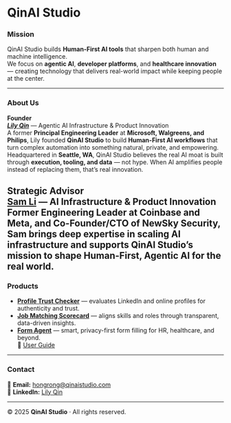 # QinAI Studio

### **Mission**
QinAI Studio builds **Human-First AI tools** that sharpen both human and machine intelligence.  
We focus on **agentic AI**, **developer platforms**, and **healthcare innovation** — creating technology that delivers real-world impact while keeping people at the center.

---

### **About Us**

**Founder**  
[***Lily Qin***](https://www.linkedin.com/in/lily-qin-2312382/) — Agentic AI Infrastructure & Product Innovation  
A former **Principal Engineering Leader** at **Microsoft, Walgreens, and Philips**, Lily founded **QinAI Studio** to build **Human-First AI workflows** that turn complex automation into something natural, private, and empowering.  
Headquartered in **Seattle, WA**, QinAI Studio believes the real AI moat is built through **execution, tooling, and data** — not hype. When AI amplifies people instead of replacing them, that’s real innovation.

**Strategic Advisor**  
[**Sam Li**](https://www.linkedin.com/in/samsongli/) — AI Infrastructure & Product Innovation  
Former **Engineering Leader at Coinbase and Meta**, and **Co-Founder/CTO** of **NewSky Security**, Sam brings deep expertise in scaling AI infrastructure and supports QinAI Studio’s mission to shape **Human-First, Agentic AI** for the real world.
---



### **Products**
- **[Profile Trust Checker](https://qinaistudio-profilechecker.streamlit.app/)** — evaluates LinkedIn and online profiles for authenticity and trust.  
- **[Job Matching Scorecard](https://qinaistudio-jobmatch.streamlit.app/)** — aligns skills and roles through transparent, data-driven insights.  
- **[Form Agent](https://qinaistudio-formagent.streamlit.app/)** — smart, privacy-first form filling for HR, healthcare, and beyond.  
  📘 [User Guide](https://github.com/LilyQin19/qinaistudio.github.io/blob/main/FormAgent_UserGuide.md)

---

### **Contact**
📧 **Email:** [hongrong@qinaistudio.com](mailto:hongrong@qinaistudio.com)  
🔗 **LinkedIn:** [Lily Qin](https://www.linkedin.com/in/lily-qin-2312382/)  

---

© 2025 **QinAI Studio** · All rights reserved.
